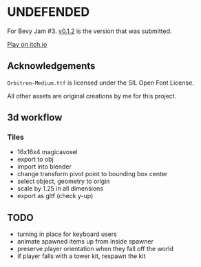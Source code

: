 # UNDEFENDED

For Bevy Jam #3. [v0.1.2](https://github.com/rparrett/combine-racers/tree/v0.1.2) is the version that was submitted.

[Play on itch.io](https://euclidean-whale.itch.io/undefended)

## Acknowledgements

`Orbitron-Medium.ttf` is licensed under the SIL Open Font License.

All other assets are original creations by me for this project.

## 3d workflow

### Tiles

- 16x16x4 magicavoxel
- export to obj
- import into blender
- change transform pivot point to bounding box center
- select object, geometry to origin
- scale by 1.25 in all dimensions
- export as gltf (check y-up)

## TODO

- turning in place for keyboard users
- animate spawned items up from inside spawner
- preserve player orientation when they fall off the world
- if player falls with a tower kit, respawn the kit
